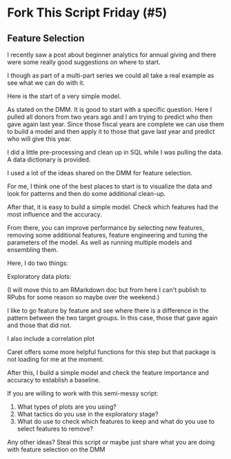 # Fork This Script Friday (#5)

## Feature Selection

I recently saw a post about beginner analytics for annual giving and there were some really good suggestions on where to start.

I though as part of a multi-part series we could all take a real example as see what we can do with it.

Here is the start of a very simple model.

As stated on the DMM.  It is good to start with a specific question.  Here I pulled all donors from two years ago and I am trying to predict who then gave again last year.  Since those fiscal years are complete we can use them to build a model and then apply it to those that gave last year and predict who will give this year.

I did a little pre-processing and clean up in SQL while I was pulling the data.  A data dictionary is provided.

I used a lot of the ideas shared on the DMM for feature selection.

For me, I think one of the best places to start is to visualize the data and look for patterns and then do some additional clean-up.

After that, it is easy to build a simple model.  Check which features had the most influence and the accuracy.

From there, you can improve performance by selecting new features, removing some additional features, feature engineering and tuning the parameters of the model.  As well as running multiple models and ensembling them.

Here, I do two things:

Exploratory data plots:

(I will move this to am RMarkdown doc but from here I can't publish to RPubs for some reason so maybe over the weekend.)

I like to go feature by feature and see where there is a difference in the pattern between the two target groups.  In this case, those that gave again and those that did not.

I also include a correlation plot

Caret offers some more helpful functions for this step but that package is not loading for me at the moment.

After this, I build a simple model and check the feature importance and accuracy to establish a baseline.

If you are willing to work with this semi-messy script:

1. What types of plots are you using?
2. What tactics do you use in the exploratory stage?
3. What do use to check which features to keep and what do you use to select features to remove?


Any other ideas? Steal this script or maybe just share what you are doing with feature selection on the DMM